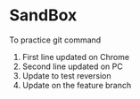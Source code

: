 # SandBox
To practice git command

1. First line updated on Chrome
2. Second line updated on PC
3. Update to test reversion
4. Update on the feature branch